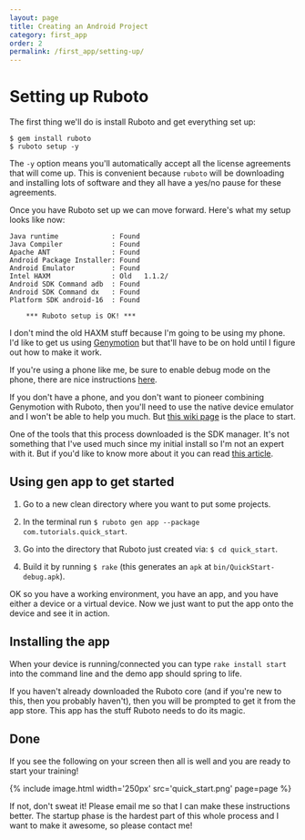 ```yaml
---
layout: page
title: Creating an Android Project
category: first_app
order: 2
permalink: /first_app/setting-up/
---
```


# Setting up Ruboto

The first thing we'll do is install Ruboto and get everything set up:

```
$ gem install ruboto
$ ruboto setup -y
```

The `-y` option means you'll automatically accept all the license agreements that will come up.
This is convenient because `ruboto` will be downloading and installing lots of software and they all have a
yes/no pause for these agreements.

Once you have Ruboto set up we can move forward. Here's what my setup looks like now:

```
Java runtime             : Found
Java Compiler            : Found
Apache ANT               : Found
Android Package Installer: Found
Android Emulator         : Found
Intel HAXM               : Old   1.1.2/
Android SDK Command adb  : Found
Android SDK Command dx   : Found
Platform SDK android-16  : Found

    *** Ruboto setup is OK! ***

```

I don't mind the old HAXM stuff because I'm going to be using my phone. I'd like to
get us using [Genymotion](https://www.genymotion.com/) but that'll have to be on hold
until I figure out how to make it work.

If you're using a phone like me, be sure to enable debug mode on the phone, there
are nice instructions [here](http://www.kingoapp.com/root-tutorials/how-to-enable-usb-debugging-mode-on-android.htm).

If you don't have a phone, and you don't want to pioneer combining Genymotion with
Ruboto, then you'll need to use the native device emulator and I won't be able to help
you much. But [this wiki page](https://github.com/ruboto/ruboto/wiki/Setting-Up-a-Ruboto-Development-Environment#generate-an-avd) is the place to start.

One of the tools that this process downloaded is the SDK manager. It's not something that I've used much
since my initial install so I'm not an expert with it. But if you'd like to know more about it you can read [this article](https://developer.android.com/tools/help/sdk-manager.html).

## Using gen app to get started

1. Go to a new clean directory where you want to put some projects.

2. In the terminal run `$ ruboto gen app --package com.tutorials.quick_start`.

3. Go into the directory that Ruboto just created via: `$ cd quick_start`.

4. Build it by running `$ rake` (this generates an `apk` at `bin/QuickStart-debug.apk`).

OK so you have a working environment, you have an app, and you have either a device or a
virtual device. Now we just want to put the app onto the device and see it in action.

## Installing the app

When your device is running/connected you can type `rake install start` into the command line
and the demo app should spring to life.

If you haven't already downloaded the Ruboto core (and if you're new to this,
then you probably haven't), then you will be prompted to get it from
the app store. This app has the stuff Ruboto needs to do its magic.

## Done

If you see the following on your screen then all is well and you are ready to start your training!

{% include image.html width='250px' src='quick_start.png' page=page %}


If not, don't sweat it! Please email me so that I can make these instructions better. The startup
phase is the hardest part of this whole process and I want to make it awesome, so please contact me!
